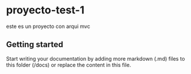 # proyecto-test-1

este es un proyecto con arqui mvc

## Getting started

Start writing your documentation by adding more markdown (.md) files to this
folder (/docs) or replace the content in this file.